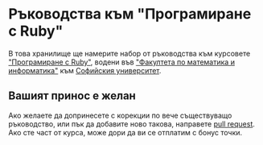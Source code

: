 # Ръководства към "Програмиране с Ruby"

В това хранилище ще намерите набор от ръководства към курсовете ["Програмиране с Ruby"](http://fmi.ruby.bg/), водени във ["Факултета по математика и информатика"](http://fmi.uni-sofia.bg/) към [Софийския университет](http://uni-sofia.bg/).

## Вашият принос е желан

Ако желаете да допринесете с корекции по вече съществуващо ръководство, или пък да добавите ново такова, направете [pull request](/fmi/ruby-course-guides/pulls). Ако сте част от курса, може дори да ви се отплатим с бонус точки.

